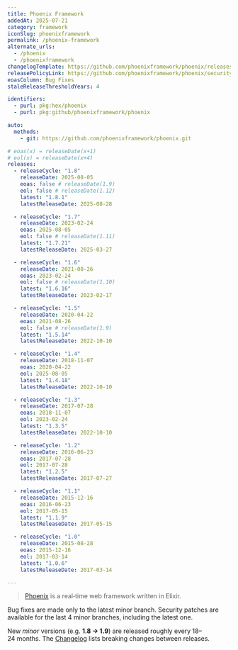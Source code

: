 ```yaml
---
title: Phoenix Framework
addedAt: 2025-07-21
category: framework
iconSlug: phoenixframework
permalink: /phoenix-framework
alternate_urls:
  - /phoenix
  - /phoenixframework
changelogTemplate: https://github.com/phoenixframework/phoenix/releases/tag/v__LATEST__
releasePolicyLink: https://github.com/phoenixframework/phoenix/security
eoasColumn: Bug Fixes
staleReleaseThresholdYears: 4

identifiers:
  - purl: pkg:hex/phoenix
  - purl: pkg:github/phoenixframework/phoenix

auto:
  methods:
    - git: https://github.com/phoenixframework/phoenix.git

# eoas(x) = releaseDate(x+1)
# eol(x) = releaseDate(x+4)
releases:
  - releaseCycle: "1.8"
    releaseDate: 2025-08-05
    eoas: false # releaseDate(1.9)
    eol: false # releaseDate(1.12)
    latest: "1.8.1"
    latestReleaseDate: 2025-08-28

  - releaseCycle: "1.7"
    releaseDate: 2023-02-24
    eoas: 2025-08-05
    eol: false # releaseDate(1.11)
    latest: "1.7.21"
    latestReleaseDate: 2025-03-27

  - releaseCycle: "1.6"
    releaseDate: 2021-08-26
    eoas: 2023-02-24
    eol: false # releaseDate(1.10)
    latest: "1.6.16"
    latestReleaseDate: 2023-02-17

  - releaseCycle: "1.5"
    releaseDate: 2020-04-22
    eoas: 2021-08-26
    eol: false # releaseDate(1.9)
    latest: "1.5.14"
    latestReleaseDate: 2022-10-10

  - releaseCycle: "1.4"
    releaseDate: 2018-11-07
    eoas: 2020-04-22
    eol: 2025-08-05
    latest: "1.4.18"
    latestReleaseDate: 2022-10-10

  - releaseCycle: "1.3"
    releaseDate: 2017-07-28
    eoas: 2018-11-07
    eol: 2023-02-24
    latest: "1.3.5"
    latestReleaseDate: 2022-10-10

  - releaseCycle: "1.2"
    releaseDate: 2016-06-23
    eoas: 2017-07-28
    eol: 2017-07-28
    latest: "1.2.5"
    latestReleaseDate: 2017-07-27

  - releaseCycle: "1.1"
    releaseDate: 2015-12-16
    eoas: 2016-06-23
    eol: 2017-05-15
    latest: "1.1.9"
    latestReleaseDate: 2017-05-15

  - releaseCycle: "1.0"
    releaseDate: 2015-08-28
    eoas: 2015-12-16
    eol: 2017-03-14
    latest: "1.0.6"
    latestReleaseDate: 2017-03-14

---
```


> [Phoenix](https://www.phoenixframework.org/) is a real‑time web framework written in Elixir.

Bug fixes are made only to the latest minor branch. Security patches are available
for the last 4 minor branches, including the latest one.

New _minor_ versions (e.g. **1.8 → 1.9**) are released roughly every 18–24 months. The
[Changelog](https://github.com/phoenixframework/phoenix/blob/main/CHANGELOG.md) lists
breaking changes between releases.
